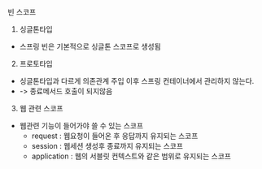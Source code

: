 빈 스코프
1. 싱글톤타입
- 스프링 빈은 기본적으로 싱글톤 스코프로 생성됨
2. 프로토타입
- 싱글톤타입과 다르게 의존관계 주입 이후 스프링 컨테이너에서 관리하지 않는다.
- -> 종료메서드 호출이 되지않음
3. 웹 관련 스코프
- 웹관련 기능이 들어가야 쓸 수 있는 스코프
  - request : 웹요청이 들어온 후 응답까지 유지되는 스코프
  - session : 웹세션 생성후 종료까지 유지되는 스코프
  - application : 웹의 서블릿 컨텍스트와 같은 범위로 유지되는 스코프
  
